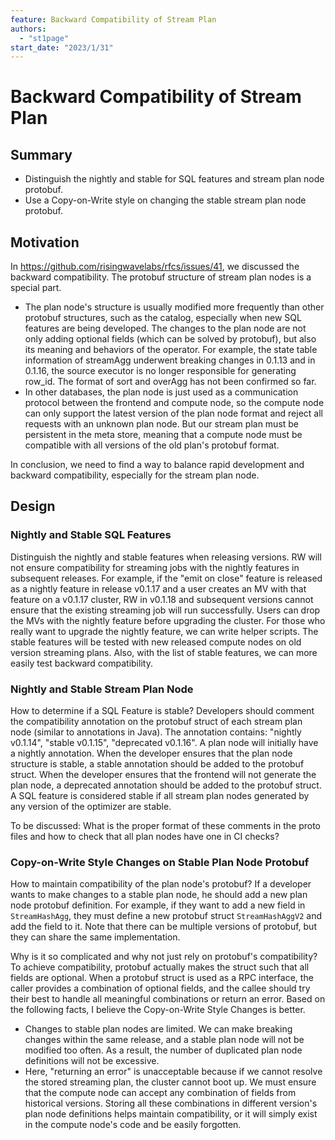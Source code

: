 ```yaml
---
feature: Backward Compatibility of Stream Plan
authors:
  - "st1page"
start_date: "2023/1/31"
---
```


# Backward Compatibility of Stream Plan

## Summary

- Distinguish the nightly and stable for SQL features and stream plan node protobuf. 
- Use a Copy-on-Write style on changing the stable stream plan node protobuf.

## Motivation

In https://github.com/risingwavelabs/rfcs/issues/41, we discussed the backward compatibility. The protobuf structure of stream plan nodes is a special part. 
- The plan node's structure is usually modified more frequently than other protobuf structures, such as the catalog, especially when new SQL features are being developed. The changes to the plan node are not only adding optional fields (which can be solved by protobuf), but also its meaning and behaviors of the operator. For example, the state table information of streamAgg underwent breaking changes in 0.1.13 and in 0.1.16, the source executor is no longer responsible for generating row_id. The format of sort and overAgg has not been confirmed so far.
- In other databases, the plan node is just used as a communication protocol between the frontend and compute node, so the compute node can only support the latest version of the plan node format and reject all requests with an unknown plan node. But our stream plan must be persistent in the meta store, meaning that a compute node must be compatible with all versions of the old plan's protobuf format.

In conclusion, we need to find a way to balance rapid development and backward compatibility, especially for the stream plan node.

## Design

### Nightly and Stable SQL Features 
Distinguish the nightly and stable features when releasing versions. RW will not ensure compatibility for streaming jobs with the nightly features in subsequent releases. For example, if the "emit on close" feature is released as a nightly feature in release v0.1.17 and a user creates an MV with that feature on a v0.1.17 cluster, RW in v0.1.18 and subsequent versions cannot ensure that the existing streaming job will run successfully. Users can drop the MVs with the nightly feature before upgrading the cluster. For those who really want to upgrade the nightly feature, we can write helper scripts. The stable features will be tested with new released compute nodes on old version streaming plans. Also, with the list of stable features, we can more easily test backward compatibility. 

### Nightly and Stable Stream Plan Node
How to determine if a SQL Feature is stable? Developers should comment the compatibility annotation on the protobuf struct of each stream plan node (similar to annotations in Java). The annotation contains: "nightly v0.1.14", "stable v0.1.15", "deprecated v0.1.16". A plan node will initially have a nightly annotation. When the developer ensures that the plan node structure is stable, a stable annotation should be added to the protobuf struct. When the developer ensures that the frontend will not generate the plan node, a deprecated annotation should be added to the protobuf struct. A SQL feature is considered stable if all stream plan nodes generated by any version of the optimizer are stable.

To be discussed: What is the proper format of these comments in the proto files and how to check that all plan nodes have one in CI checks?

### Copy-on-Write Style Changes on Stable Plan Node Protobuf
How to maintain compatibility of the plan node's protobuf? If a developer wants to make changes to a stable plan node, he should add a new plan node protobuf definition. For example, if they want to add a new field in `StreamHashAgg`, they must define a new protobuf struct `StreamHashAggV2` and add the field to it. Note that there can be multiple versions of protobuf, but they can share the same implementation.

Why is it so complicated and why not just rely on protobuf's compatibility? To achieve compatibility, protobuf actually makes the struct such that all fields are optional. When a protobuf struct is used as a RPC interface, the caller provides a combination of optional fields, and the callee should try their best to handle all meaningful combinations or return an error. Based on the following facts, I believe the Copy-on-Write Style Changes is better.
- Changes to stable plan nodes are limited. We can make breaking changes within the same release, and a stable plan node will not be modified too often. As a result, the number of duplicated plan node definitions will not be excessive.
- Here, "returning an error" is unacceptable because if we cannot resolve the stored streaming plan, the cluster cannot boot up. We must ensure that the compute node can accept any combination of fields from historical versions. Storing all these combinations in different version's plan node definitions helps maintain compatibility, or it will simply exist in the compute node's code and be easily forgotten.

